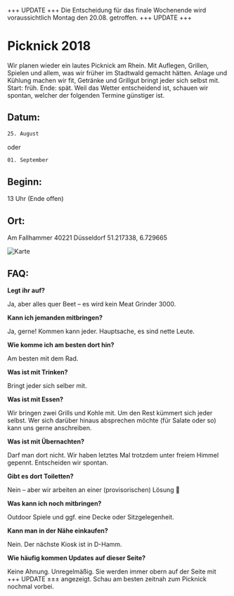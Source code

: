 +++ UPDATE +++ Die Entscheidung für das finale Wochenende wird
voraussichtlich Montag den 20.08. getroffen. +++ UPDATE +++


# Picknick 2018


Wir planen wieder ein lautes Picknick am Rhein. Mit Auflegen, Grillen,
Spielen und allem, was wir früher im Stadtwald gemacht hätten.
Anlage und Kühlung machen wir fit, Getränke und Grillgut bringt jeder sich selbst mit.
Start: früh. Ende: spät. Weil das Wetter entscheidend ist, schauen
wir spontan, welcher der folgenden Termine günstiger ist.


## Datum:


```bash
25. August
```

oder

```bash
01. September
```


## Beginn:


13 Uhr (Ende offen)


## Ort:


Am Fallhammer
40221 Düsseldorf
51.217338, 6.729665

![Karte](https://i.imgur.com/vlZIxPc.jpg)

## FAQ:


**Legt ihr auf?**

Ja, aber alles quer Beet – es wird kein Meat Grinder 3000.

**Kann ich jemanden mitbringen?**

Ja, gerne! Kommen kann jeder. Hauptsache, es sind nette Leute.

**Wie komme ich am besten dort hin?**

Am besten mit dem Rad.

**Was ist mit Trinken?**

Bringt jeder sich selber mit.

**Was ist mit Essen?**

Wir bringen zwei Grills und Kohle mit. Um den Rest kümmert sich jeder selbst. Wer sich darüber hinaus absprechen möchte (für Salate oder so) kann uns gerne anschreiben.

**Was ist mit Übernachten?**

Darf man dort nicht. Wir haben letztes Mal trotzdem unter freiem Himmel gepennt. Entscheiden wir spontan.

**Gibt es dort Toiletten?**

Nein – aber wir arbeiten an einer (provisorischen) Lösung :shit:

**Was kann ich noch mitbringen?**

Outdoor Spiele und ggf. eine Decke oder Sitzgelegenheit.

**Kann man in der Nähe einkaufen?**

Nein. Der nächste Kiosk ist in D-Hamm.

**Wie häufig kommen Updates auf dieser Seite?**

Keine Ahnung. Unregelmäßig. Sie werden immer obern auf der Seite mit +++ UPDATE ±±± angezeigt. Schau am besten zeitnah zum Picknick nochmal vorbei.
